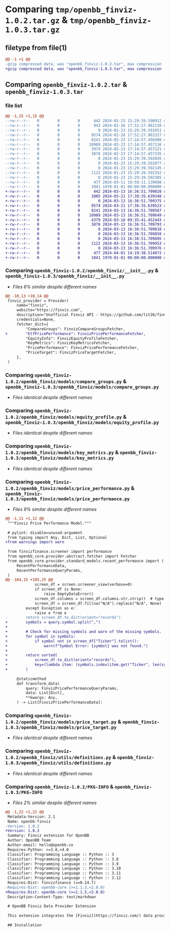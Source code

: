 # Comparing `tmp/openbb_finviz-1.0.2.tar.gz` & `tmp/openbb_finviz-1.0.3.tar.gz`

## filetype from file(1)

```diff
@@ -1 +1 @@
-gzip compressed data, was "openbb_finviz-1.0.2.tar", max compression
+gzip compressed data, was "openbb_finviz-1.0.3.tar", max compression
```

## Comparing `openbb_finviz-1.0.2.tar` & `openbb_finviz-1.0.3.tar`

### file list

```diff
@@ -1,15 +1,15 @@
--rw-r--r--   0        0        0      442 2024-01-23 15:29:39.590912 openbb_finviz-1.0.2/README.md
--rw-r--r--   0        0        0      943 2024-01-26 17:52:27.961120 openbb_finviz-1.0.2/openbb_finviz/__init__.py
--rw-r--r--   0        0        0        0 2024-01-23 15:29:39.591051 openbb_finviz-1.0.2/openbb_finviz/models/__init__.py
--rw-r--r--   0        0        0     9574 2024-01-26 17:52:27.963327 openbb_finviz-1.0.2/openbb_finviz/models/compare_groups.py
--rw-r--r--   0        0        0     8241 2024-02-23 17:14:57.456998 openbb_finviz-1.0.2/openbb_finviz/models/equity_profile.py
--rw-r--r--   0        0        0    10989 2024-02-23 17:14:57.457116 openbb_finviz-1.0.2/openbb_finviz/models/key_metrics.py
--rw-r--r--   0        0        0     3974 2024-02-23 17:14:57.457221 openbb_finviz-1.0.2/openbb_finviz/models/price_performance.py
--rw-r--r--   0        0        0     3878 2024-02-23 17:14:57.457335 openbb_finviz-1.0.2/openbb_finviz/models/price_target.py
--rw-r--r--   0        0        0        0 2024-01-23 15:29:39.592045 openbb_finviz-1.0.2/openbb_finviz/models/py.typed
--rw-r--r--   0        0        0        0 2024-01-23 15:29:39.592077 openbb_finviz-1.0.2/openbb_finviz/py.typed
--rw-r--r--   0        0        0        0 2024-01-23 15:29:39.592145 openbb_finviz-1.0.2/openbb_finviz/utils/__init__.py
--rw-r--r--   0        0        0     1122 2024-01-23 15:29:39.592352 openbb_finviz-1.0.2/openbb_finviz/utils/definitions.py
--rw-r--r--   0        0        0        0 2024-01-23 15:29:39.592385 openbb_finviz-1.0.2/openbb_finviz/utils/py.typed
--rw-r--r--   0        0        0      477 2024-03-11 19:58:11.139608 openbb_finviz-1.0.2/pyproject.toml
--rw-r--r--   0        0        0     1041 1970-01-01 00:00:00.000000 openbb_finviz-1.0.2/PKG-INFO
+-rw-r--r--   0        0        0      442 2024-03-13 16:36:51.709028 openbb_finviz-1.0.3/README.md
+-rw-r--r--   0        0        0     1005 2024-03-21 17:38:35.639348 openbb_finviz-1.0.3/openbb_finviz/__init__.py
+-rw-r--r--   0        0        0        0 2024-03-13 16:36:51.709375 openbb_finviz-1.0.3/openbb_finviz/models/__init__.py
+-rw-r--r--   0        0        0     9574 2024-03-21 17:38:35.639523 openbb_finviz-1.0.3/openbb_finviz/models/compare_groups.py
+-rw-r--r--   0        0        0     8241 2024-03-13 16:36:51.709567 openbb_finviz-1.0.3/openbb_finviz/models/equity_profile.py
+-rw-r--r--   0        0        0    10989 2024-03-13 16:36:51.709649 openbb_finviz-1.0.3/openbb_finviz/models/key_metrics.py
+-rw-r--r--   0        0        0     4379 2024-03-18 09:35:41.452443 openbb_finviz-1.0.3/openbb_finviz/models/price_performance.py
+-rw-r--r--   0        0        0     3878 2024-03-13 16:36:51.709793 openbb_finviz-1.0.3/openbb_finviz/models/price_target.py
+-rw-r--r--   0        0        0        0 2024-03-13 16:36:51.709818 openbb_finviz-1.0.3/openbb_finviz/models/py.typed
+-rw-r--r--   0        0        0        0 2024-03-13 16:36:51.709850 openbb_finviz-1.0.3/openbb_finviz/py.typed
+-rw-r--r--   0        0        0        0 2024-03-13 16:36:51.709895 openbb_finviz-1.0.3/openbb_finviz/utils/__init__.py
+-rw-r--r--   0        0        0     1122 2024-03-13 16:36:51.709953 openbb_finviz-1.0.3/openbb_finviz/utils/definitions.py
+-rw-r--r--   0        0        0        0 2024-03-13 16:36:51.709976 openbb_finviz-1.0.3/openbb_finviz/utils/py.typed
+-rw-r--r--   0        0        0      477 2024-04-01 14:19:38.514072 openbb_finviz-1.0.3/pyproject.toml
+-rw-r--r--   0        0        0     1041 1970-01-01 00:00:00.000000 openbb_finviz-1.0.3/PKG-INFO
```

### Comparing `openbb_finviz-1.0.2/openbb_finviz/__init__.py` & `openbb_finviz-1.0.3/openbb_finviz/__init__.py`

 * *Files 6% similar despite different names*

```diff
@@ -10,13 +10,14 @@
 finviz_provider = Provider(
     name="finviz",
     website="https://finviz.com",
     description="Unofficial Finviz API - https://github.com/lit26/finvizfinance/releases",
     credentials=None,
     fetcher_dict={
         "CompareGroups": FinvizCompareGroupsFetcher,
+        "EtfPricePerformance": FinvizPricePerformanceFetcher,
         "EquityInfo": FinvizEquityProfileFetcher,
         "KeyMetrics": FinvizKeyMetricsFetcher,
         "PricePerformance": FinvizPricePerformanceFetcher,
         "PriceTarget": FinvizPriceTargetFetcher,
     },
 )
```

### Comparing `openbb_finviz-1.0.2/openbb_finviz/models/compare_groups.py` & `openbb_finviz-1.0.3/openbb_finviz/models/compare_groups.py`

 * *Files identical despite different names*

### Comparing `openbb_finviz-1.0.2/openbb_finviz/models/equity_profile.py` & `openbb_finviz-1.0.3/openbb_finviz/models/equity_profile.py`

 * *Files identical despite different names*

### Comparing `openbb_finviz-1.0.2/openbb_finviz/models/key_metrics.py` & `openbb_finviz-1.0.3/openbb_finviz/models/key_metrics.py`

 * *Files identical despite different names*

### Comparing `openbb_finviz-1.0.2/openbb_finviz/models/price_performance.py` & `openbb_finviz-1.0.3/openbb_finviz/models/price_performance.py`

 * *Files 9% similar despite different names*

```diff
@@ -1,11 +1,12 @@
 """Finviz Price Performance Model."""
 
 # pylint: disable=unused-argument
 from typing import Any, Dict, List, Optional
+from warnings import warn
 
 from finvizfinance.screener import performance
 from openbb_core.provider.abstract.fetcher import Fetcher
 from openbb_core.provider.standard_models.recent_performance import (
     RecentPerformanceData,
     RecentPerformanceQueryParams,
 )
@@ -104,15 +105,25 @@
             screen_df = screen.screener_view(verbose=0)
             if screen_df is None:
                 raise EmptyDataError()
             screen_df.columns = screen_df.columns.str.strip()  # type: ignore
             screen_df = screen_df.fillna("N/A").replace("N/A", None)  # type: ignore
         except Exception as e:
             raise e from e
-        return screen_df.to_dict(orient="records")
+        symbols = query.symbol.split(",")
+
+        # Check for missing symbols and warn of the missing symbols.
+        for symbol in symbols:
+            if symbol not in screen_df["Ticker"].tolist():
+                warn(f"Symbol Error: {symbol} was not found.")
+
+        return sorted(
+            screen_df.to_dict(orient="records"),
+            key=(lambda item: (symbols.index(item.get("Ticker", len(symbols))))),
+        )
 
     @staticmethod
     def transform_data(
         query: FinvizPricePerformanceQueryParams,
         data: List[Dict],
         **kwargs: Any,
     ) -> List[FinvizPricePerformanceData]:
```

### Comparing `openbb_finviz-1.0.2/openbb_finviz/models/price_target.py` & `openbb_finviz-1.0.3/openbb_finviz/models/price_target.py`

 * *Files identical despite different names*

### Comparing `openbb_finviz-1.0.2/openbb_finviz/utils/definitions.py` & `openbb_finviz-1.0.3/openbb_finviz/utils/definitions.py`

 * *Files identical despite different names*

### Comparing `openbb_finviz-1.0.2/PKG-INFO` & `openbb_finviz-1.0.3/PKG-INFO`

 * *Files 2% similar despite different names*

```diff
@@ -1,22 +1,22 @@
 Metadata-Version: 2.1
 Name: openbb-finviz
-Version: 1.0.2
+Version: 1.0.3
 Summary: Finviz extension for OpenBB
 Author: OpenBB Team
 Author-email: hello@openbb.co
 Requires-Python: >=3.8,<4.0
 Classifier: Programming Language :: Python :: 3
 Classifier: Programming Language :: Python :: 3.8
 Classifier: Programming Language :: Python :: 3.9
 Classifier: Programming Language :: Python :: 3.10
 Classifier: Programming Language :: Python :: 3.11
 Classifier: Programming Language :: Python :: 3.12
 Requires-Dist: finvizfinance (==0.14.7)
-Requires-Dist: openbb-core (>=1.1.3,<2.0.0)
+Requires-Dist: openbb-core (>=1.1.5,<2.0.0)
 Description-Content-Type: text/markdown
 
 # OpenBB Finviz Data Provider Extension
 
 This extension integrates the [Finviz](https://finviz.com/) data provider into the OpenBB Platform.
 
 ## Installation
```

